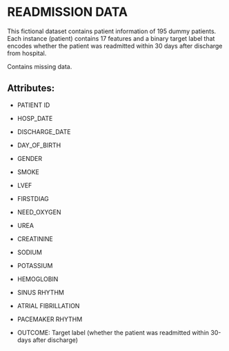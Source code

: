 READMISSION DATA
================

This fictional dataset contains patient information of 195 dummy patients.
Each instance (patient) contains 17 features and a binary target label that
encodes whether the patient was readmitted within 30 days after discharge from hospital.

Contains missing data.

Attributes:
-----------

* PATIENT ID
* HOSP_DATE
* DISCHARGE_DATE
* DAY_OF_BIRTH
* GENDER
* SMOKE
* LVEF
* FIRSTDIAG
* NEED_OXYGEN
* UREA
* CREATININE
* SODIUM
* POTASSIUM
* HEMOGLOBIN
* SINUS RHYTHM
* ATRIAL FIBRILLATION
* PACEMAKER RHYTHM

* OUTCOME: Target label (whether the patient was readmitted within 30-days after discharge)